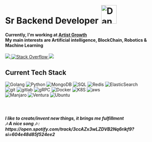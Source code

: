 <h1 align="left">
Sr Backend Developer <img src="https://media.tenor.com/TCMWkxIkF9IAAAAi/dancing-gopher.gif" width="50" height="60" alt="Dancing Gopher Sticker - Dancing Gopher Dancing Gopher Stickers" style="max-width: 280px; background-color: unset; margin: 1px 2px; margin-bottom: 0px">
</h1>


<h4>Currently, I'm working at <a href="https://www.artistgrowth.com/" target="_blank" rel="noopener noreferrer">Artist Growth</a></br>
My main interests are Artificial intelligence, BlockChain, Robotics & Machine Learning</h4>

<div align='left'>
  <a href="https://github.com/AndrewAlizaga">
    <img src="https://img.shields.io/github/followers/AndrewAlizaga?color=gray&label=GitHub&logo=GitHub&style=for-the-badge"/>
  </a>
 <a href="https://stackoverflow.com/users/10925686/andrew-alizaga?tab=profile">
     <img alt="Stack Overflow" src="https://img.shields.io/badge/-Stack%20Overflow-FE7A16?style=for-the-badge&logo=stack-overflow&logoColor=white" />
  </a>
  <a href="mailto:andrewatld@gmail.com?subject=Yellow,%20From%20Github">
    <img src="https://img.shields.io/badge/gmail-%23D14836.svg?&style=for-the-badge&logo=gmail&logoColor=white"/>
  </a>
</div> 

<div align=left>
  <h2>Current Tech Stack</h2>
  <!--  Languages !-->
  <img alt="Golang" src="https://img.shields.io/badge/-Go-45b8d8?style=for-the-badge&logo=go&logoColor=white" />
  <img alt="Python" src="https://img.shields.io/badge/-Python-45b8d8?style=for-the-badge&logo=python&logoColor=yellow" />
    <!--  DBS !-->

  <img alt="MongoDB" src="https://img.shields.io/badge/-MongoDB-2F4F4F?style=for-the-badge&logo=mongodb&logoColor=Green" />
  <img alt="SQL" src="https://img.shields.io/badge/-SQL-2F4F4F?style=for-the-badge&logo=sql&logoColor=Green" />
  <img alt="Redis" src="https://img.shields.io/badge/-Redis-2F4F4F?style=for-the-badge&logo=redis&logoColor=Green" />
  <img alt="ElasticSearch" src="https://img.shields.io/badge/-ElasticSearch-2F4F4F?style=for-the-badge&logo=elasticsearch&logoColor=Green" />
</br>
  <img alt="git" src="https://img.shields.io/badge/-Git-F05032?style=for-the-badge&logo=git&logoColor=white" />
  <img alt="gitlab" src="https://img.shields.io/badge/-GitLab-F05032?style=for-the-badge&logo=gitlab&logoColor=white" />

  <img alt="gRPC" src="https://img.shields.io/badge/-gRPC-000000?style=for-the-badge&logo=gRPC&logoColor=white" />
  <img alt="Docker" src="https://img.shields.io/badge/-Docker-000000?style=for-the-badge&logo=docker&logoColor=blue" />
  <img alt="K8S" src="https://img.shields.io/badge/-k8s-000000?style=for-the-badge&logo=kubernetes&logoColor=white" />
  <img alt="aws" src="https://img.shields.io/badge/-aws-000000?style=for-the-badge&logo=amazonwebservices&logoColor=white" />
  </br>
  <img alt="Manjaro" src="https://img.shields.io/badge/-Manjaro-7FAF9B?style=for-the-badge&logo=manjaro&logoColor=green" />
  <img alt="Ventura" src="https://img.shields.io/badge/-Ventura-FFE699?style=for-the-badge&logo=macos&logoColor=white" />
  <img alt="Ubuntu" src="https://img.shields.io/badge/-Ubuntu-F05032?style=for-the-badge&logo=ubuntu&logoColor=white" />
  
</div>

<h5 style="margin-top: 6vw; align: left;">
  I like to create/invent new things, it brings me fulfillment
  <br>
      🎶 A nice song 🎶 : https://open.spotify.com/track/3ccAZx3wLZDVB2Nq6rikf9?si=604e48d85f524ee2

</h5>

